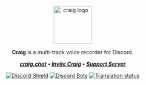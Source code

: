 <div align="center">
  <p>
    <img src="https://craig.horse/craig.png" alt="craig logo" width="100" />
  </p>
  <p><b>Craig</b> is a multi-track voice recorder for Discord.</p>

***[craig.chat](https://craig.chat/) • [Invite Craig](https://discord.com/oauth2/authorize?client_id=272937604339466240&permissions=68159488&scope=bot%20applications.commands) • [Support Server](https://discord.gg/PEc4QBE45f)***

[![Discord Shield](https://discordapp.com/api/guilds/273518732733710337/widget.png?style=shield)](https://discord.gg/PEc4QBE45f) [![Discord Bots](https://top.gg/api/widget/servers/272937604339466240.svg?rightcolor=00aaaa)](https://top.gg/bot/272937604339466240) [![Translation status](https://t.techbs.io/widgets/craig/-/svg-badge.svg)](https://t.techbs.io/engage/craig/)

</div>
